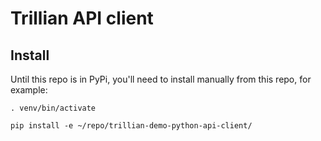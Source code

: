 # Trillian API client

## Install

Until this repo is in PyPi, you'll need to install manually from this repo, for example:

```
. venv/bin/activate

pip install -e ~/repo/trillian-demo-python-api-client/
```
